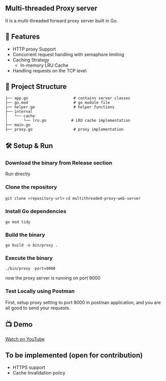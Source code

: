 ## Multi-threaded Proxy server
It is a multi-threaded forward proxy server built in Go.

## 🚀 Features
- HTTP proxy Support
- Concurrent request handling with semaphore limiting
- Caching Strategy
  - In-memory LRU Cache
- Handling requests on the TCP level

## 📂 Project Structure
```
├── app.go                    # contains server classes
├── go.mod                    # go module file
├── helper.go                 # helper functions
├── internal
│   └── cache
│       └── lru.go           # LRU cache implementation
├── main.go
├── proxy.go                  # proxy implementation
```

## 🛠️ Setup & Run
### Download the binary from Release section
Run directly
### Clone the repository
``` git clone <repository-url> ```
``` cd multithreaded-proxy-web-server ```

### Install Go dependencies
``` go mod tidy ```

### Build the binary
``` go build -o bin/proxy . ```

### Execute the binary
``` ./bin/proxy -port=9000 ```

now the proxy server is running on port 9000

### Test Locally using Postman
First, setup proxy setting to port 9000 in postman application, and you are all good to send your requests.

## 📺 Demo
[Watch on YouTube](https://youtu.be/7NFOJhJmL60?si=81Ok1bC4maj_QROg)

## To be implemented (open for contribution)
- HTTPS support
- Cache Invalidation policy
